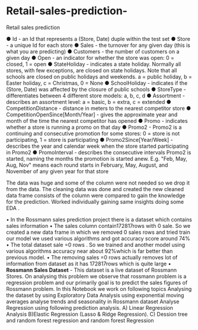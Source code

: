 # Retail-sales-prediction-
Retail sales prediction

●	Id - an Id that represents a (Store, Date) duple within the test set
●	Store - a unique Id for each store
●	Sales - the turnover for any given day (this is what you are predicting)
●	Customers - the number of customers on a given day
●	Open - an indicator for whether the store was open: 0 = closed, 1 = open
●	StateHoliday - indicates a state holiday. Normally all stores, with few exceptions, are closed on state holidays. Note that all schools are closed on public holidays and weekends. a = public holiday, b = Easter holiday, c = Christmas, 0 = None
●	SchoolHoliday - indicates if the (Store, Date) was affected by the closure of public schools
●	StoreType - differentiates between 4 different store models: a, b, c, d
●	Assortment - describes an assortment level: a = basic, b = extra, c = extended
●	CompetitionDistance - distance in meters to the nearest competitor store
●	CompetitionOpenSince[Month/Year] - gives the approximate year and month of the time the nearest competitor has opened
●	Promo - indicates whether a store is running a promo on that day
●	Promo2 - Promo2 is a continuing and consecutive promotion for some stores: 0 = store is not participating, 1 = store is participating
●	Promo2Since[Year/Week] - describes the year and calendar week when the store started participating in Promo2
●	PromoInterval - describes the consecutive intervals Promo2 is started, naming the months the promotion is started anew. E.g. "Feb, May, Aug, Nov" means each round starts in February, May, August, and November of any given year for that store


The data was huge and some of the column were not needed so we drop it from the data.
The cleaning data was done and created the new cleaned data frame consists of the column were compared to gain the knowledge for the prediction.  Worked individually gaining same insights doing some EDA .

•	In the Rossmann sales prediction project there is a dataset which contains sales information
•	The sales column contain172817rows with 0 sale. So we created a new data frame in which we removed 0 sales rows and tried train our model we used various algorithms and got accuracy score around 74%
•	The total dataset sale =0 rows . So we trained and another model using various algorithms accuracy near about 92%which is far better than previous model.
•	The removing sales =0 rows actually removes lot of information from dataset as it has 172817rows which is quite large 
•	**Rossmann Sales Dataset** - This dataset is a live dataset of Rossmann Stores. On analysing this problem we observe that rossmann problem is a regression problem and our primarily goal is to predict the sales figures of Rossmann problem. In this Notebook we work on following topics Analysing the dataset by using Exploratory Data Analysis using exponential moving averages analyse trends and seasonality in Rossmann dataset Analyse Regression using following prediction analysis. A) Linear Regression Analysis B)Elastic Regression (Lasso & Ridge Regression). C) Dession tree and random  forest  regression   and random forest Regression
